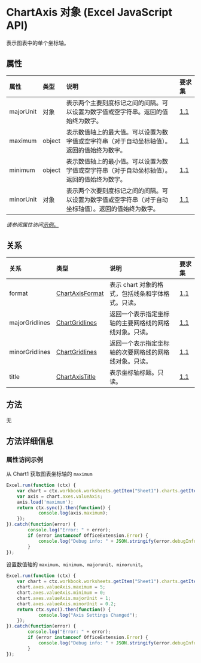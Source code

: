 # <a name="chartaxis-object-javascript-api-for-excel"></a>ChartAxis 对象 (Excel JavaScript API)

表示图表中的单个坐标轴。

## <a name="properties"></a>属性

| 属性       | 类型    |说明| 要求集|
|:---------------|:--------|:----------|:----|
|majorUnit|对象|表示两个主要刻度标记之间的间隔。可以设置为数字值或空字符串。返回的值始终为数字。|[1.1](../requirement-sets/excel-api-requirement-sets.md)|
|maximum|object|表示数值轴上的最大值。可以设置为数字值或空字符串（对于自动坐标轴值）。返回的值始终为数字。|[1.1](../requirement-sets/excel-api-requirement-sets.md)|
|minimum|object|表示数值轴上的最小值。可以设置为数字值或空字符串（对于自动坐标轴值）。返回的值始终为数字。|[1.1](../requirement-sets/excel-api-requirement-sets.md)|
|minorUnit|对象|表示两个次要刻度标记之间的间隔。可以设置为数字值或空字符串（对于自动坐标轴值）。返回的值始终为数字。|[1.1](../requirement-sets/excel-api-requirement-sets.md)|

_请参阅属性访问[示例。](#property-access-examples)_

## <a name="relationships"></a>关系
| 关系 | 类型    |说明| 要求集|
|:---------------|:--------|:----------|:----|
|format|[ChartAxisFormat](chartaxisformat.md)|表示 chart 对象的格式，包括线条和字体格式。只读。|[1.1](../requirement-sets/excel-api-requirement-sets.md)|
|majorGridlines|[ChartGridlines](chartgridlines.md)|返回一个表示指定坐标轴的主要网格线的网格线对象。只读。|[1.1](../requirement-sets/excel-api-requirement-sets.md)|
|minorGridlines|[ChartGridlines](chartgridlines.md)|返回一个表示指定坐标轴的次要网格线的网格线对象。只读。|[1.1](../requirement-sets/excel-api-requirement-sets.md)|
|title|[ChartAxisTitle](chartaxistitle.md)|表示坐标轴标题。只读。|[1.1](../requirement-sets/excel-api-requirement-sets.md)|

## <a name="methods"></a>方法
无


## <a name="method-details"></a>方法详细信息

### <a name="property-access-examples"></a>属性访问示例
从 Chart1 获取图表坐标轴的 `maximum`

```js
Excel.run(function (ctx) { 
    var chart = ctx.workbook.worksheets.getItem("Sheet1").charts.getItem("Chart1");    
    var axis = chart.axes.valueAxis;
    axis.load('maximum');
    return ctx.sync().then(function() {
            console.log(axis.maximum);
    });
}).catch(function(error) {
        console.log("Error: " + error);
        if (error instanceof OfficeExtension.Error) {
            console.log("Debug info: " + JSON.stringify(error.debugInfo));
        }
});
```

设置数值轴的 `maximum`、`minimum`、`majorunit`、`minorunit`。 

```js
Excel.run(function (ctx) { 
    var chart = ctx.workbook.worksheets.getItem("Sheet1").charts.getItem("Chart1");    
    chart.axes.valueAxis.maximum = 5;
    chart.axes.valueAxis.minimum = 0;
    chart.axes.valueAxis.majorUnit = 1;
    chart.axes.valueAxis.minorUnit = 0.2;
    return ctx.sync().then(function() {
            console.log("Axis Settings Changed");
    });
}).catch(function(error) {
        console.log("Error: " + error);
        if (error instanceof OfficeExtension.Error) {
            console.log("Debug info: " + JSON.stringify(error.debugInfo));
        }
});
```

